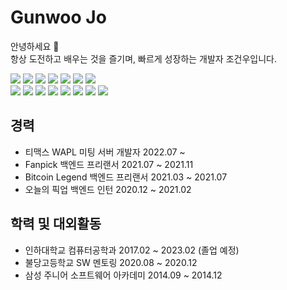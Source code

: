 # Gunwoo Jo
안녕하세요 👋   
항상 도전하고 배우는 것을 즐기며, 빠르게 성장하는 개발자 조건우입니다.   
   
![](https://img.shields.io/badge/C++-00599C?logo=C%2B%2B&logoColor=white)
![](https://img.shields.io/badge/C-00599C?logo=C%2B%2B&logoColor=white)
![](https://img.shields.io/badge/-C%23-239120?logo=Csharp&style=flat)
![](https://img.shields.io/badge/Java-00599C?logo=C%2B%2B&logoColor=white)
![](https://img.shields.io/badge/Python-3776AB?logo=Python&logoColor=white)
![](https://img.shields.io/badge/typescript-007acc?logo=typescript&logoColor=white)
![](https://img.shields.io/badge/JavaScript-F7DF1E?logo=JavaScript&logoColor=white)   
![](https://img.shields.io/badge/Node.js-339933?logo=Node.js&logoColor=white")
![](https://img.shields.io/badge/NestJS-E0234E?logo=NestJS&logoColor=white)
![](https://img.shields.io/badge/Express-000000?logo=Express&logoColor=white)
![](https://img.shields.io/badge/React-61DAFB?logo=React&logoColor=white)
![](https://img.shields.io/badge/MySQL-4479A1?logo=MySQL&logoColor=white)
![](https://img.shields.io/badge/Amazon%20AWS-232F32?logo=Amazon%20AWS&logoColor=white)
![](https://img.shields.io/badge/Swagger-85EA2D?logo=Swagger&logoColor=white)
![](https://img.shields.io/badge/Github%20Actions-2088FF?logo=Github%20Actions&logoColor=white)

## 경력
* 티맥스 WAPL 미팅 서버 개발자 2022.07 ~
* Fanpick 백엔드 프리랜서 2021.07 ~ 2021.11
* Bitcoin Legend 백엔드 프리랜서 2021.03 ~ 2021.07
* 오늘의 픽업 백엔드 인턴 2020.12 ~ 2021.02 

## 학력 및 대외활동
* 인하대학교 컴퓨터공학과 2017.02 ~ 2023.02 (졸업 예정)
* 불당고등학교 SW 멘토링 2020.08 ~ 2020.12
* 삼성 주니어 소프트웨어 아카데미 2014.09 ~ 2014.12
